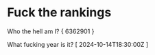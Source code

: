 # Fuck the rankings

Who the hell am I?
{ 6362901 }

What fucking year is it?
[ 2024-10-14T18:30:00Z ]
